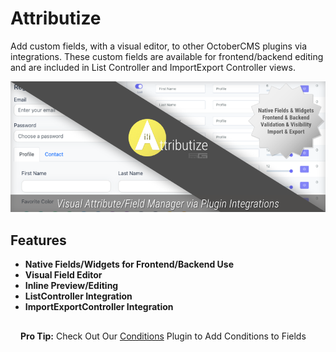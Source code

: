 # Attributize

Add custom fields, with a visual editor, to other OctoberCMS plugins via integrations.  These custom fields are available for frontend/backend editing and are included in List Controller and ImportExport Controller views.

![Attributize](./images/attributize-banner.png 'Attributize Banner')

## Features

 - **Native Fields/Widgets for Frontend/Backend Use**
 - **Visual Field Editor** 
 - **Inline Preview/Editing** 
 - **ListController Integration**
 - **ImportExportController Integration**

<div class="tip custom-block" style="padding:16px;">
<strong>Pro Tip:</strong> Check Out Our <a href="/conditions/">Conditions</a>
 Plugin to Add Conditions to Fields
</div>